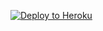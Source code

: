 ﻿
<p><a href="https://dashboard.heroku.com/new?template=https://github.com/xnuaiw/cred"> <img src="https://www.herokucdn.com/deploy/button.svg" alt="Deploy to Heroku" /></a></p>
